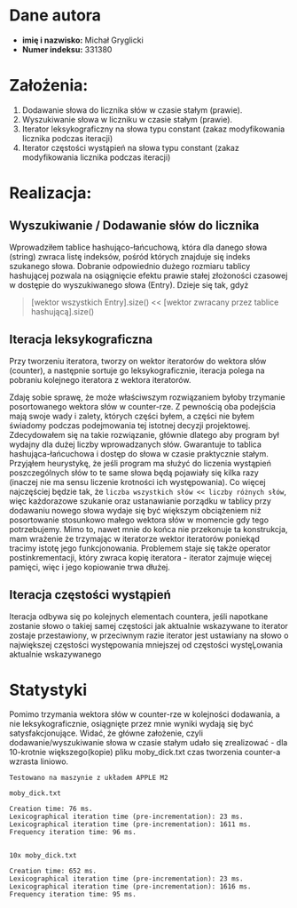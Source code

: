 # Dane autora
- **imię i nazwisko:** Michał Gryglicki
- **Numer indeksu:** 331380

# Założenia:
1) Dodawanie słowa do licznika słów w czasie stałym (prawie).
2) Wyszukiwanie słowa w liczniku w czasie stałym (prawie).
3) Iterator leksykograficzny na słowa typu constant (zakaz modyfikowania licznika podczas iteracji)
4) Iterator częstości wystąpień na słowa typu constant (zakaz modyfikowania licznika podczas iteracji)

# Realizacja:

## Wyszukiwanie / Dodawanie słów do licznika
Wprowadziłem tablice hashująco-łańcuchową, która dla danego słowa (string) zwraca listę indeksów, pośród których znajduje się indeks szukanego słowa. Dobranie odpowiednio dużego rozmiaru tablicy hashującej pozwala na osiągnięcie efektu prawie stałej złożoności czasowej w dostępie do wyszukiwanego słowa (Entry). Dzieje się tak, gdyż
>[wektor wszystkich Entry].size() << [wektor zwracany przez tablice hashującą].size()

## Iteracja leksykograficzna
Przy tworzeniu iteratora, tworzy on wektor iteratorów do wektora słów (counter), a następnie sortuje go leksykograficznie, iteracja polega na pobraniu kolejnego iteratora z wektora iteratorów.

Zdaję sobie sprawę, że może właściwszym rozwiązaniem byłoby trzymanie posortowanego wektora słów w counter-rze. Z pewnością oba podejścia mają swoje wady i zalety, których części byłem, a części nie byłem świadomy podczas podejmowania tej istotnej decyzji projektowej. Zdecydowałem się na takie rozwiązanie, głównie dlatego aby
program był wydajny dla dużej liczby wprowadzanych słów. Gwarantuje to tablica hashująca-łańcuchowa i dostęp do słowa w czasie praktycznie stałym. Przyjąłem heurystykę, że jeśli program ma służyć do liczenia wystąpień poszczególnych słów to te same słowa będą pojawiały się kilka razy (inaczej nie ma sensu liczenie krotności ich występowania). Co więcej najczęściej będzie tak, że `liczba wszystkich słów << liczby różnych słów`, więc każdorazowe szukanie oraz ustanawianie porządku w tablicy przy dodawaniu nowego słowa wydaje się być większym obciążeniem niż posortowanie stosunkowo małego wektora słów w momencie gdy tego potrzebujemy. Mimo to, nawet mnie do końca nie przekonuje ta konstrukcja, mam wrażenie że trzymając w iteratorze wektor iteratorów poniekąd tracimy istotę jego funkcjonowania. Problemem staje się także operator postinkrementacji, który zwraca kopię iteratora - iterator zajmuje więcej pamięci, więc i jego kopiowanie trwa dłużej.

## Iteracja częstości wystąpień
Iteracja odbywa się po kolejnych elementach countera, jeśli napotkane zostanie słowo o takiej samej częstości jak aktualnie wskazywane to iterator zostaje przestawiony, w przeciwnym razie iterator jest ustawiany na słowo o największej częstości występowania mniejszej od częstości wystęĻowania aktualnie wskazywanego

# Statystyki
Pomimo trzymania wektora słów w counter-rze w kolejności dodawania, a nie leksykograficznie, osiągnięte przez mnie wyniki wydają się być satysfakcjonujące. Widać, że główne założenie, czyli dodawanie/wyszukiwanie słowa w czasie stałym udało się zrealizować - dla 10-krotnie większego(kopie) pliku moby_dick.txt czas tworzenia counter-a wzrasta liniowo.
```
Testowano na maszynie z układem APPLE M2

moby_dick.txt

Creation time: 76 ms.
Lexicographical iteration time (pre-incrementation): 23 ms.
Lexicographical iteration time (pre-incrementation): 1611 ms.
Frequency iteration time: 96 ms.


10x moby_dick.txt

Creation time: 652 ms.
Lexicographical iteration time (pre-incrementation): 23 ms.
Lexicographical iteration time (pre-incrementation): 1616 ms.
Frequency iteration time: 95 ms.
```

